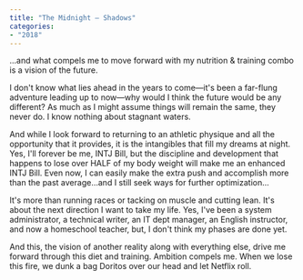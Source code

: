 ```yaml
---
title: "The Midnight — Shadows"
categories:
- "2018"
---
```


...and what compels me to move forward with my nutrition & training combo is a vision of the future.

I don't know what lies ahead in the years to come—it's been a far-flung adventure leading up to now—why would I think the future would be any different?  As much as I might assume things will remain the same, they never do. I know nothing about stagnant waters.

And while I look forward to returning to an athletic physique and all the opportunity that it provides, it is the intangibles that fill my dreams at night. Yes, I'll forever be me, INTJ Bill, but the discipline and development that happens to lose over HALF of my body weight will make me an enhanced INTJ Bill.  Even now, I can easily make the extra push and accomplish more than the past average...and I still seek ways for further optimization...

It's more than running races or tacking on muscle and cutting lean.  It's about the next direction I want to take my life.  Yes, I've been a system administrator, a technical writer, an IT dept manager, an English instructor, and now a homeschool teacher, but, I don't think my phases are done yet.

And this, the vision of another reality along with everything else, drive me forward through this diet and training. Ambition compels me.  When we lose this fire, we dunk a bag Doritos over our head and let Netflix roll.